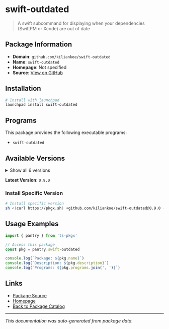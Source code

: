# swift-outdated

> A swift subcommand for displaying when your dependencies (SwiftPM or Xcode) are out of date

## Package Information

- **Domain**: `github.com/kiliankoe/swift-outdated`
- **Name**: `swift-outdated`
- **Homepage**: Not specified
- **Source**: [View on GitHub](https://github.com/pkgxdev/pantry/tree/main/projects/github.com/kiliankoe/swift-outdated/package.yml)

## Installation

```bash
# Install with launchpad
launchpad install swift-outdated
```

## Programs

This package provides the following executable programs:

- `swift-outdated`

## Available Versions

<details>
<summary>Show all 6 versions</summary>

- `0.9.0`, `0.8.1`, `0.8.0`, `0.7.0`, `0.6.0`
- `0.5.1`

</details>

**Latest Version**: `0.9.0`

### Install Specific Version

```bash
# Install specific version
sh <(curl https://pkgx.sh) +github.com/kiliankoe/swift-outdated@0.9.0 -- $SHELL -i
```

## Usage Examples

```typescript
import { pantry } from 'ts-pkgx'

// Access this package
const pkg = pantry.swift-outdated

console.log(`Package: ${pkg.name}`)
console.log(`Description: ${pkg.description}`)
console.log(`Programs: ${pkg.programs.join(', ')}`)
```

## Links

- [Package Source](https://github.com/pkgxdev/pantry/tree/main/projects/github.com/kiliankoe/swift-outdated/package.yml)
- [Homepage](#)
- [Back to Package Catalog](../package-catalog.md)

---

*This documentation was auto-generated from package data.*
